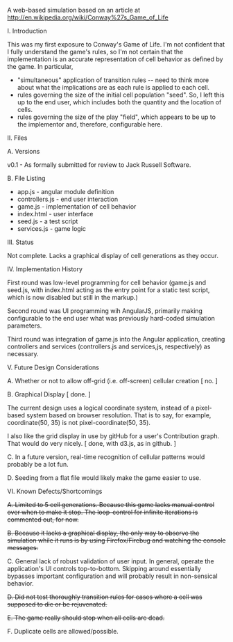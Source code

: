 A web-based simulation based on an article at
http://en.wikipedia.org/wiki/Conway%27s_Game_of_Life

I. Introduction

This was my first exposure to Conway's Game of Life. I'm not confident that I fully 
understand the game's rules, so I'm not certain that the implementation is an accurate
representation of cell behavior as defined by the game.  In particular,
- "simultaneous" application of transition rules -- need to think more about what the
implications are as each rule is applied to each cell.
- rules governing the size of the initial cell population "seed". So, I left this up
to the end user, which includes both the quantity and the location of cells.
- rules governing the size of the play "field", which appears to be up to the implementor and,
therefore, configurable here.

II. Files

A. Versions

v0.1 - As formally submitted for review to Jack Russell Software.

B. File Listing

* app.js - angular module definition
* controllers.js - end user interaction
* game.js - implementation of cell behavior
* index.html - user interface
* seed.js - a test script
* services.js - game logic

III. Status

Not complete. Lacks a graphical display of cell generations as they occur.

IV. Implementation History

First round was low-level programming for cell behavior (game.js and seed.js, with index.html
acting as the entry point for a static test script, which is now disabled but still in the markup.)

Second round was UI programming wih AngularJS, primarily making configurable to the end user 
what was previously hard-coded simulation parameters.

Third round was integration of game.js into the Angular application, creating controllers
and services (controllers.js and services,js, respectively) as necessary.

V. Future Design Considerations

A. Whether or not to allow off-grid (i.e. off-screen) cellular creation [ no. ]

B. Graphical Display [ done. ]

The current design uses a logical coordinate
system, instead of a pixel-based system based on browser resolution. That is to say, for example,
coordinate(50, 35) is not pixel-coordinate(50, 35).

I also like the grid display in use by gitHub for a user's Contribution graph. That would 
do very nicely. [ done, with d3.js, as in github. ]

C. In a future version, real-time recognition of cellular patterns would probably be a lot fun.

D. Seeding from a flat file would likely make the game easier to use.

VI. Known Defects/Shortcomings

<del>A. Limited to 5 cell generations. Because this game lacks manual control over when to 
make it stop. The loop-control for infinite iterations is commented out, for now.</del>

<del>B. Because it lacks a graphical display, the only way to observe the simulation while it
runs is by using Firefox/Firebug and watching the console messages.</del>

C. General lack of robust validation of user input. In general, operate the application's
UI controls top-to-bottom. Skipping around essentially bypasses important configuration and
will probably result in non-sensical behavior.

<del>D. Did not test thoroughly transition rules for cases where a cell was supposed to die
or be rejuvenated.</del>

<del>E. The game really should stop when all cells are dead.</del>

F. Duplicate cells are allowed/possible.
